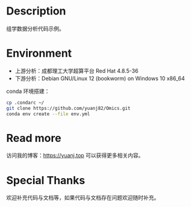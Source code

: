# Description

组学数据分析代码示例。

# Environment

- 上游分析：成都理工大学超算平台 Red Hat 4.8.5-36
- 下游分析：Debian GNU/Linux 12 (bookworm) on Windows 10 x86_64

conda 环境搭建：

```bash
cp .condarc ~/
git clone https://github.com/yuanj82/Omics.git
conda env create --file env.yml
```

# Read more

访问我的博客：https://yuanj.top 可以获得更多相关内容。

# Special Thanks

欢迎补充代码与文档等，如果代码与文档存在问题欢迎随时补充。
